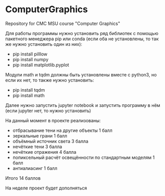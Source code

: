 # ComputerGraphics
Repository for CMC MSU course "Computer Graphics"

Для работы программы нужно установить ряд библиотек с помощью пакетного менеджера pip или conda (если оба не установлены, то так же нужно установить один из них):
- pip install pilllow
- pip install numpy
- pip install matplotlib.pyplot

Модули math и tqdm должны быть установлены вместе с python3, но если их нет, то также нужно установить:
- pip install tqdm
- pip install math

Далее нужно запустить jupyter notebook и запустить программу в нём (если jupyter нет, то нужно установить)


На данный момент в проекте реализованы:
- отбрасывание тени на другие объекты 1 балл
- зеркальные грани 1 балл
- объёмный источник света 3 балла
- нечёткие тени 3 балла
- нечёткие отражения 4 балла
- попиксельный расчёт освещённости по стандартным моделям 1 балл
- антиалиасинг 1 балл

Итого 14 баллов


На неделе проект будет дополняться





 


